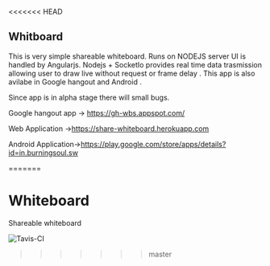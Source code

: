 <<<<<<< HEAD
## Whitboard ##
This is very simple shareable whiteboard. Runs on NODEJS server UI is handled by Angularjs.
Nodejs + SocketIo provides real time data trasmission allowing user to draw live without request or frame delay .
This app is also avilabe in Google hangout and Android .

Since app is in alpha stage there will small bugs.

Google hangout app -> <https://gh-wbs.appspot.com/>

Web Application    -><https://share-whiteboard.herokuapp.com>

Android Application-><https://play.google.com/store/apps/details?id=in.burningsoul.sw>


=======
# Whiteboard
Shareable whiteboard

![Tavis-CI](https://travis-ci.org/burningsoul/whiteboard.svg?branch=master)
>>>>>>> master
